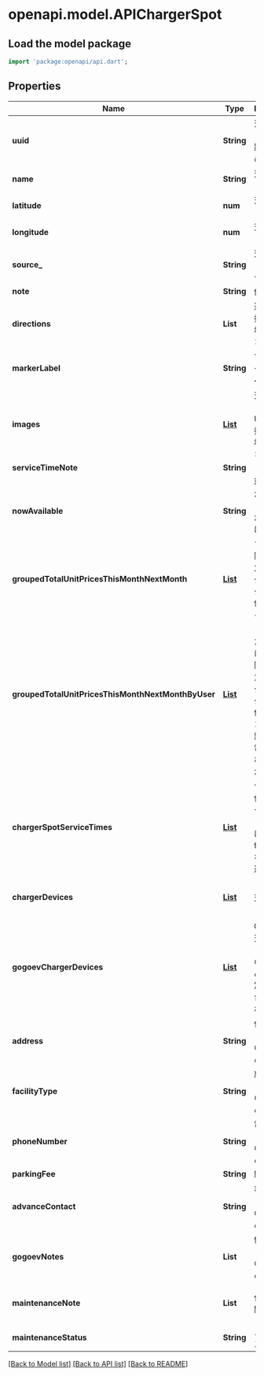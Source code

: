 # openapi.model.APIChargerSpot

## Load the model package
```dart
import 'package:openapi/api.dart';
```

## Properties
Name | Type | Description | Notes
------------ | ------------- | ------------- | -------------
**uuid** | **String** | 充電スポットを一意に識別するためのuuid | 
**name** | **String** | 充電スポットの名称 | 
**latitude** | **num** | 充電スポットの緯度 | 
**longitude** | **num** | 充電スポットの経度 | 
**source_** | **String** | 充電スポット情報のソース | 
**note** | **String** | 備考 | [optional] 
**directions** | **List<String>** | 道順（fields指定がない場合は返却される） | [optional] [default to const []]
**markerLabel** | **String** | マップのマーカーのラベル。 | [optional] 
**images** | [**List<APIChargerSpotImage>**](APIChargerSpotImage.md) | 充電スポットの写真URL（fields指定がない場合は返却される） | [optional] [default to const []]
**serviceTimeNote** | **String** |  | [optional] 
**nowAvailable** | **String** | 現在営業中かどうか（fields指定がない場合は返却される） | [optional] 
**groupedTotalUnitPricesThisMonthNextMonth** | [**List<APIGroupedTotalUnitPricesThisMonthNextMonth>**](APIGroupedTotalUnitPricesThisMonthNextMonth.md) | 同じ充電出力、単価でグルーピングされた単価。 | [optional] [default to const []]
**groupedTotalUnitPricesThisMonthNextMonthByUser** | [**List<APIGroupedTotalUnitPricesThisMonthNextMonthByUser>**](APIGroupedTotalUnitPricesThisMonthNextMonthByUser.md) | プロモコードを登録したユーザーに応じて、同じ充電出力、単価でグルーピングされた単価（プロモコードを登録すると充電単価が変わるケースがある）。 | [optional] [default to const []]
**chargerSpotServiceTimes** | [**List<APIChargerSpotServiceTime>**](APIChargerSpotServiceTime.md) | サービス提供時間（データが存在しない場合は空配列、fields指定がない場合は返却される） | [optional] [default to const []]
**chargerDevices** | [**List<APIChargerDevice>**](APIChargerDevice.md) | 充電器情報 | [optional] [default to const []]
**gogoevChargerDevices** | [**List<APIGogoevChargerDevice>**](APIGogoevChargerDevice.md) | Gogoevの充電器情報（Gogoevの充電器のみ、fields指定がない場合は返却される） | [optional] [default to const []]
**address** | **String** | 住所（Gogoevの充電器のみ） | [optional] 
**facilityType** | **String** | 施設種別（Gogoevの充電器のみ） | [optional] 
**phoneNumber** | **String** | 電話番号（Gogoevの充電器のみ） | [optional] 
**parkingFee** | **String** | 駐車料金 | [optional] 
**advanceContact** | **String** | 事前連絡（Gogoevの充電器のみ） | [optional] 
**gogoevNotes** | **List<String>** | 備考（Gogoevの充電器のみ） | [optional] [default to const []]
**maintenanceNote** | **List<String>** | 休止情報に関する備考 | [optional] [default to const []]
**maintenanceStatus** | **String** | メンテナンス状態 | [optional] 

[[Back to Model list]](../README.md#documentation-for-models) [[Back to API list]](../README.md#documentation-for-api-endpoints) [[Back to README]](../README.md)


